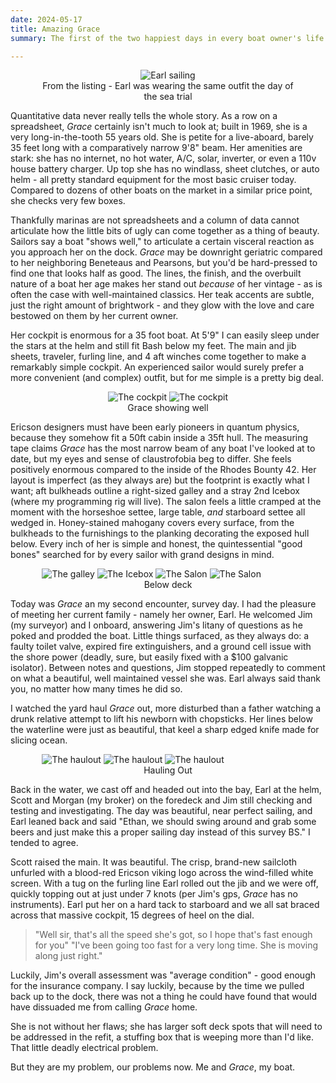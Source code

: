 ```yaml
---
date: 2024-05-17
title: Amazing Grace
summary: The first of the two happiest days in every boat owner's life

---
```


<figure style="width:80%; margin:auto; text-align:center;">
<img src="/images/Earl.webp" alt="Earl sailing"/>
<figcaption style="margin:auto; text-align:center">From the listing - Earl was wearing the same outfit the day of the sea trial</figcaption>
</figure>

Quantitative data never really tells the whole story. As a row on a spreadsheet, _Grace_ certainly isn't much to look at; built in 1969, she is a very long-in-the-tooth 55 years old. She is petite for a live-aboard, barely 35 feet long with a comparatively narrow 9'8" beam. Her amenities are stark: she has no internet, no hot water, A/C, solar, inverter, or even a 110v house battery charger. Up top she has no windlass, sheet clutches, or auto helm - all pretty standard equipment for the most basic cruiser today. Compared to dozens of other boats on the market in a similar price point, she checks very few boxes. 

Thankfully marinas are not spreadsheets and a column of data cannot articulate how the little bits of ugly can come together as a thing of beauty. Sailors say a boat "shows well," to articulate a certain visceral reaction as you approach her on the dock. _Grace_ may be downright geriatric compared to her neighboring Beneteaus and Pearsons, but you'd be hard-pressed to find one that looks half as good. The lines, the finish, and the overbuilt nature of a boat her age makes her stand out _because_ of her vintage - as is often the case with well-maintained classics. Her teak accents are subtle, just the right amount of brightwork - and they glow with the love and care bestowed on them by her current owner.

Her cockpit is enormous for a 35 foot boat. At 5'9" I can easily sleep under the stars at the helm and still fit Bash below my feet. The main and jib sheets, traveler, furling line, and 4 aft winches come together to make a remarkably simple cockpit. An experienced sailor would surely prefer a more convenient (and complex) outfit, but for me simple is a pretty big deal. 

<figure style="width:80%; margin:auto; text-align:center;">
<img class="figmany2" src="/images/grace_1.jpeg" alt="The cockpit"/>
<img class="figmany2" src="/images/grace_out4.png" alt="The cockpit"/>
<figcaption style="margin:auto; text-align:center">Grace showing well</figcaption>
</figure>

Ericson designers must have been early pioneers in quantum physics, because they somehow fit a 50ft cabin inside a 35ft hull. The measuring tape claims _Grace_ has the most narrow beam of any boat I've looked at to date, but my eyes and sense of claustrofobia beg to differ. She feels positively enormous compared to the inside of the Rhodes Bounty 42. Her layout is imperfect (as they always are) but the footprint is exactly what I want; aft bulkheads outline a right-sized galley and a stray 2nd Icebox (where my programming rig will live). The salon feels a little cramped at the moment with the horseshoe settee, large table, _and_ starboard settee all wedged in. Honey-stained mahogany covers every surface, from the bulkheads to the furnishings to the planking decorating the exposed hull below. Every inch of her is simple and honest, the quintessential "good bones" searched for by every sailor with grand designs in mind. 
<figure style="width:80%; margin:auto; text:center;">
<img class="figmany3" src="/images/grace_galley.webp" alt="The galley"/>
<img class="figmany3" src="/images/grace_icebox.jpeg" alt="The Icebox"/>
<img class="figmany3" src="/images/grace_settee.jpeg" alt="The Salon"/>
<img class="figmany3" src="/images/grace_settee2.webp" alt="The Salon"/>
<figcaption style="margin:auto; text-align:center">Below deck</figcaption>
</figure>

Today was _Grace_ an my second encounter, survey day. I had the pleasure of meeting her current family - namely her owner, Earl. He  welcomed Jim (my surveyor) and I onboard, answering Jim's litany of questions as he poked and prodded the boat. Little things surfaced, as they always do: a faulty toilet valve, expired fire extinguishers, and a ground cell issue with the shore power (deadly, sure, but easily fixed with a $100 galvanic isolator). Between notes and questions, Jim stopped repeatedly to comment on what a beautiful, well maintained vessel she was. Earl always said thank you, no matter how many times he did so. 

I watched the yard haul _Grace_ out, more disturbed than a father watching a drunk relative attempt to lift his newborn with chopsticks. Her lines below the waterline were just as beautiful, that keel a sharp edged knife made for slicing ocean. 
<figure style="width:80%; margin:auto; text:center;">
<img class="figmany3" src="/images/grace_out.jpeg" alt="The haulout"/>
<img class="figmany3" src="/images/grace_out2.jpeg" alt="The haulout"/>
<img class="figmany3" src="/images/grace_out5.jpeg" alt="The haulout"/>
<figcaption style="margin:auto; text-align:center">Hauling Out</figcaption>
</figure>

Back in the water, we cast off and headed out into the bay, Earl at the helm, Scott and Morgan (my broker) on the foredeck and Jim still checking and testing and investigating. The day was beautiful, near perfect sailing, and Earl leaned back and said "Ethan, we should swing around and grab some beers and just make this a proper sailing day instead of this survey BS." I tended to agree. 

Scott raised the main. It was beautiful. The crisp, brand-new sailcloth unfurled with a blood-red Ericson viking logo across the wind-filled white screen. With a tug on the furling line Earl rolled out the jib and we were off, quickly topping out at just under 7 knots (per Jim's gps, _Grace_ has no instruments). Earl put her on a hard tack to starboard and we all sat braced across that massive cockpit, 15 degrees of heel on the dial. 

> "Well sir, that's all the speed she's got, so I hope that's fast enough for you" 
"I've been going too fast for a very long time. She is moving along just right."

Luckily, Jim's overall assessment was "average condition" - good enough for the insurance company. I say luckily, because by the time we pulled back up to the dock, there was not a thing he could have found that would have dissuaded me from calling _Grace_ home.

She is not without her flaws; she has larger soft deck spots that will need to be addressed in the refit, a stuffing box that is weeping more than I'd like. That little deadly electrical problem.

But they are my problem, our problems now. Me and _Grace_, my boat. 

<style>
@media screen and (min-width: 500px) {
.figmany3 {
  display: inline-block;
  max-width: 30%;
 }}
.figmany2 {
  display: inline-block;
  max-width: 48%;
 }}
 
 </style>
<!--stackedit_data:
eyJoaXN0b3J5IjpbNzI0NDE2NzQxXX0=
-->